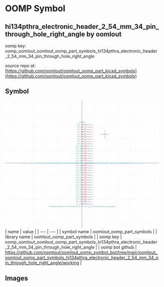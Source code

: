 # OOMP Symbol  
## hi134pthra_electronic_header_2_54_mm_34_pin_through_hole_right_angle  by oomlout  
  
oomp key: oomp_oomlout_oomlout_oomp_part_symbols_hi134pthra_electronic_header_2_54_mm_34_pin_through_hole_right_angle  
  
source repo at: [https://github.com/oomlout/oomlout_oomp_part_kicad_symbols](https://github.com/oomlout/oomlout_oomp_part_kicad_symbols)  
## Symbol  
  
[![working.png](working_600.png)](working.png)  
| name | value | 
| --- | --- | 
| symbol name | oomlout_oomp_part_symbols | 
| library name | oomlout_oomp_part_symbols | 
| oomp key | oomp_oomlout_oomlout_oomp_part_symbols_hi134pthra_electronic_header_2_54_mm_34_pin_through_hole_right_angle | 
| oomp bot github | https://github.com/oomlout/oomlout_oomp_symbol_bot/tree/main/oomlout_oomlout_oomp_part_symbols_hi134pthra_electronic_header_2_54_mm_34_pin_through_hole_right_angle/working | 
## Images  
